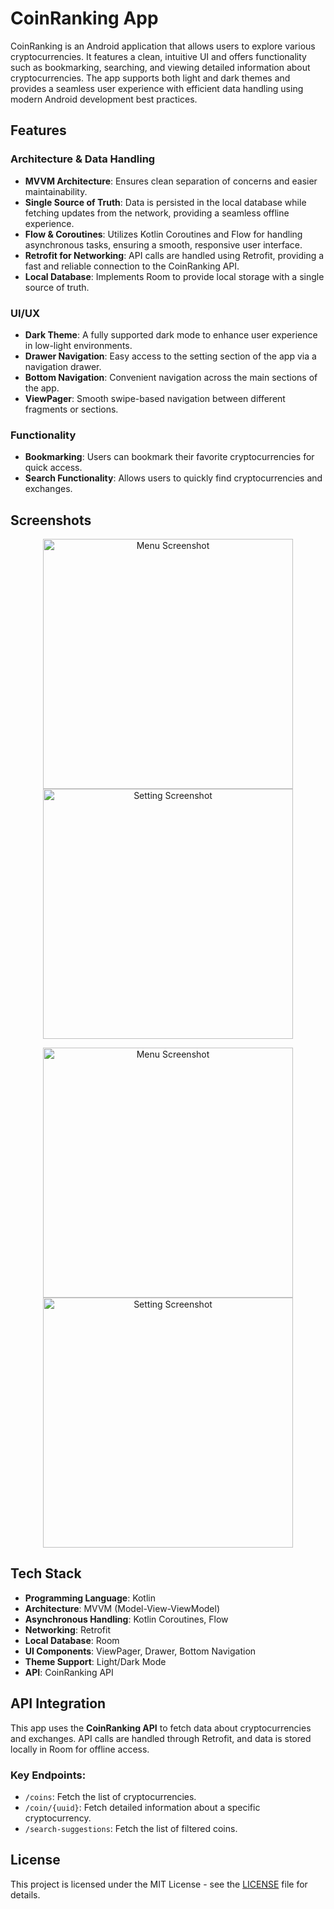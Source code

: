 
# CoinRanking App
CoinRanking is an Android application that allows users to explore various cryptocurrencies. It features a clean, intuitive UI and offers functionality such as bookmarking, searching, and viewing detailed information about cryptocurrencies. The app supports both light and dark themes and provides a seamless user experience with efficient data handling using modern Android development best practices.

## Features
### Architecture & Data Handling
- **MVVM Architecture**: Ensures clean separation of concerns and easier maintainability.
- **Single Source of Truth**: Data is persisted in the local database while fetching updates from the network, providing a seamless offline experience.
- **Flow & Coroutines**: Utilizes Kotlin Coroutines and Flow for handling asynchronous tasks, ensuring a smooth, responsive user interface.
- **Retrofit for Networking**: API calls are handled using Retrofit, providing a fast and reliable connection to the CoinRanking API.
- **Local Database**: Implements Room to provide local storage with a single source of truth.

### UI/UX
- **Dark Theme**: A fully supported dark mode to enhance user experience in low-light environments.
- **Drawer Navigation**: Easy access to the setting section of the app via a navigation drawer.
- **Bottom Navigation**: Convenient navigation across the main sections of the app.
- **ViewPager**: Smooth swipe-based navigation between different fragments or sections.

### Functionality
- **Bookmarking**: Users can bookmark their favorite cryptocurrencies for quick access.
- **Search Functionality**: Allows users to quickly find cryptocurrencies and exchanges.

## Screenshots
<p align="center">
   <img src="screenshots/main light.png" alt="Menu Screenshot" width="400"/>
   <img src="screenshots/detail light.png" alt="Setting Screenshot" width="400"/>
</p>
<p align="center">
   <img src="screenshots/main dark.png" alt="Menu Screenshot" width="400"/>
   <img src="screenshots/drawer dark.png" alt="Setting Screenshot" width="400"/>
</p>


## Tech Stack
- **Programming Language**: Kotlin
- **Architecture**: MVVM (Model-View-ViewModel)
- **Asynchronous Handling**: Kotlin Coroutines, Flow
- **Networking**: Retrofit
- **Local Database**: Room
- **UI Components**: ViewPager, Drawer, Bottom Navigation
- **Theme Support**: Light/Dark Mode
- **API**: CoinRanking API

## API Integration
This app uses the **CoinRanking API** to fetch data about cryptocurrencies and exchanges. API calls are handled through Retrofit, and data is stored locally in Room for offline access.

### Key Endpoints:
- `/coins`: Fetch the list of cryptocurrencies.
- `/coin/{uuid}`: Fetch detailed information about a specific cryptocurrency.
- `/search-suggestions`: Fetch the list of filtered coins.

## License
This project is licensed under the MIT License - see the [LICENSE](LICENSE) file for details.
